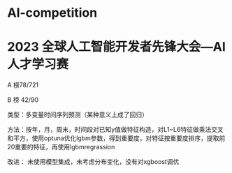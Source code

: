 # AI-competition
# 2023 全球人工智能开发者先锋大会—AI 人才学习赛
A 榜78/721

B 榜 42/90

类型：多变量时间序列预测（某种意义上成了回归）

方法：按年，月，周末，时间段对已知y值做特征构造，对L1~L6特征做乘法交叉和平方，使用optuna优化lgbm参数，得到重要度，对特征按重要度排序，提取前20重要的特征，再使用lgbmregrassion

改进： 未使用模型集成，未考虑分布变化，没有对xgboost调优
